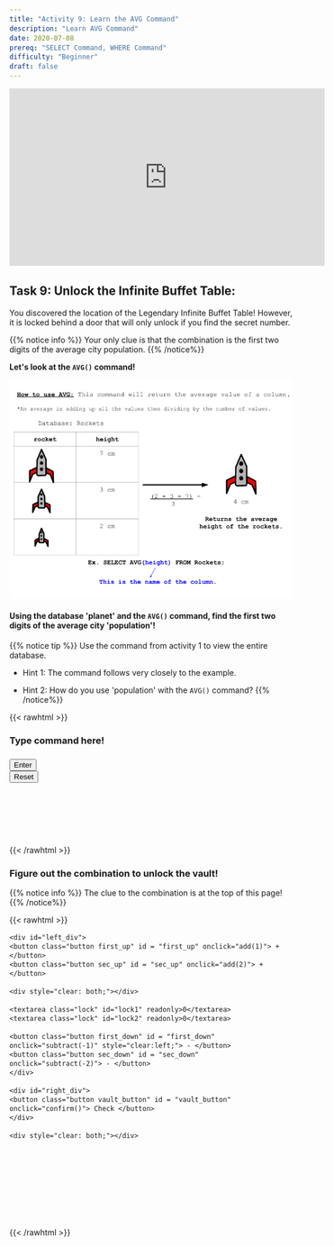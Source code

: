 ```yaml
---
title: "Activity 9: Learn the AVG Command"
description: "Learn AVG Command"
date: 2020-07-08
prereq: "SELECT Command, WHERE Command"
difficulty: "Beginner"
draft: false
---
```

<!-- Links for javascript and CSS needed for drop down logic -->
<link rel="stylesheet" href="../default/_default.css" type="text/css"></link>
<link rel="stylesheet" href="../default/_type.css" type="text/css"></link>
<script type="text/javascript" src="../default/_default.js"></script>
<script type="text/javascript" src="../default/_type.js"></script>
<script type="text/javascript" src="../default/alasql.js"></script>
<script type="text/javascript" src="../default/db.js"></script>

<script type="text/javascript" src="_activity9.js"></script>
<link rel="stylesheet" href="_activity9.css" type="text/css"></link>

<p style="text-align: center;"><iframe width="560" height="315" src="https://www.youtube.com/embed/XLm2T6XBltg" title="YouTube video player" frameborder="0" allow="accelerometer; autoplay; clipboard-write; encrypted-media; gyroscope; picture-in-picture" allowfullscreen></iframe></p>


## Task 9: Unlock the Infinite Buffet Table:

You discovered the location of the Legendary Infinite Buffet Table! However, it is locked behind a door that 
will only unlock if you find the secret number. 

{{% notice info %}}
Your only clue is that the combination is the first two digits of the average city population.
{{% /notice%}}

**Let's look at the `AVG()` command!**

![Explain](assets/AVG.png)

#### Using the database 'planet' and the `AVG()` command, find the first two digits of the average city 'population'!
{{% notice tip %}}
Use the command from activity 1 to view the entire database.

* Hint 1: The command follows very closely to the example.

* Hint 2: How do you use 'population' with the `AVG()` command?
{{% /notice%}}
<!-- SQL Type In Activity -->

{{< rawhtml >}}
  <div class="content_scaler">
    <div class="terminal_div" id="terminal_div">
      <div class = "outer">
        <h3 id = "commands" contenteditable="true" onclick="placeholder()">Type command here!</h3>
      </div>
      <div class = "prev">
        <h3 id = "prev"></h3>
      </div>
      <div style="clear: both;"></div> 
      <button class="button button1" onclick="sql()"> Enter </button>
      <div style="clear: both;"></div> 
      <button class = "button reset" onclick="reset()">Reset</button>
    </div> <!-- terminal_div -->
  </div> <!-- content_scaler -->
  <div style="clear: both;"></div> 
  <h1 class="error" id="sqlcommand" style="visibility:hidden"><strong>ERROR INVALID INPUT></strong></h1>
  <table id="table">
    <tr></tr>
  </table>
  <h4 id="story"></h4>

{{< /rawhtml >}}

### Figure out the combination to unlock the vault!
{{% notice info %}}
The clue to the combination is at the top of this page!
{{% /notice%}}

{{< rawhtml >}}

<div class="content_scaler">
  <div class="vault_div" id="vault_div">

    <div id="left_div">
    <button class="button first_up" id = "first_up" onclick="add(1)"> + </button>
    <button class="button sec_up" id = "sec_up" onclick="add(2)"> + </button> 
    
    <div style="clear: both;"></div> 
    
    <textarea class="lock" id="lock1" readonly>0</textarea>
    <textarea class="lock" id="lock2" readonly>0</textarea>
    
    <button class="button first_down" id = "first_down" onclick="subtract(-1)" style="clear:left;"> - </button>
    <button class="button sec_down" id = "sec_down" onclick="subtract(-2)"> - </button>
    </div>

    <div id="right_div">
    <button class="button vault_button" id = "vault_button" onclick="confirm()"> Check </button>
    </div>
    
    <div style="clear: both;"></div> 

  </div> <!-- vault_div -->
</div> <!-- content_scaler -->

<br>

<h5 id="plot" style="visibility:hidden"> You did it, Space Explorer! You found the Legendary Totem of Fun: Infinite Buffet Table! </h5> 

<!-- Unhide the Infinite Buffet Table -->
<img id="buffet" alt="buffet" style="visibility:hidden"/>

<!-- Tells User to continue mission -->
<div class="resume_plot" id="resume_plot" style="visibility:hidden">
  <div class="alert">
    <span id="check">&#10003;</span>
    You've completed the task! Continue to the next mission!
  </div>
</div>

{{< /rawhtml >}}
